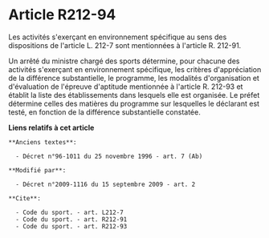 # Article R212-94

Les activités s'exerçant en environnement spécifique au sens des dispositions de l'article L. 212-7 sont mentionnées à
l'article R. 212-91. 

Un arrêté du ministre chargé des sports détermine, pour chacune des activités s'exerçant en environnement spécifique, les
critères d'appréciation de la différence substantielle, le programme, les modalités d'organisation et d'évaluation de
l'épreuve d'aptitude mentionnée à l'article R. 212-93 et établit la liste des établissements dans lesquels elle est
organisée. Le préfet détermine celles des matières du programme sur lesquelles le déclarant est testé, en fonction de la
différence substantielle constatée.

**Liens relatifs à cet article**

	**Anciens textes**:

	  - Décret n°96-1011 du 25 novembre 1996 - art. 7 (Ab)

	**Modifié par**:

	  - Décret n°2009-1116 du 15 septembre 2009 - art. 2

	**Cite**:

	  - Code du sport. - art. L212-7
	  - Code du sport. - art. R212-91
	  - Code du sport. - art. R212-93
